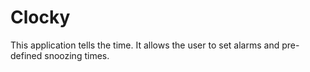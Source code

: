 # Clocky
This application tells the time. It allows the user to set alarms and pre-defined snoozing times.
